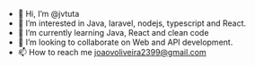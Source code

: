 - 👋 Hi, I’m @jvtuta
- 👀 I’m interested in Java, laravel, nodejs, typescript and React. 
- 🌱 I’m currently learning Java, React and clean code
- 💞️ I’m looking to collaborate on Web and API development.
- 📫 How to reach me joaovoliveira2399@gmail.com

<!---
jvtuta/jvtuta is a ✨ special ✨ repository because its `README.md` (this file) appears on your GitHub profile.
You can click the Preview link to take a look at your changes.
--->
